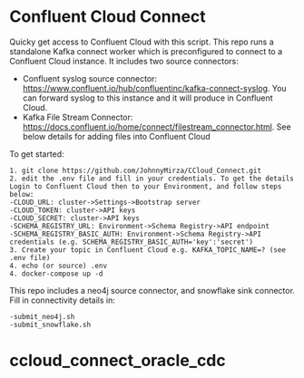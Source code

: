 # Confluent Cloud Connect
Quicky get access to Confluent Cloud with this script. This repo runs a standalone Kafka connect worker which is preconfigured to connect to a Confluent Cloud instance.
It includes two source connectors:

- Confluent syslog source connector: https://www.confluent.io/hub/confluentinc/kafka-connect-syslog. You can forward syslog to this instance and it will produce in Confluent Cloud.
- Kafka File Stream Connector: https://docs.confluent.io/home/connect/filestream_connector.html. See below details for adding files into Confluent Cloud

To get started:
```
1. git clone https://github.com/JohnnyMirza/CCloud_Connect.git
2. edit the .env file and fill in your credentials. To get the details Login to Confluent Cloud then to your Environment, and follow steps below:
-CLOUD_URL: cluster->Settings->Bootstrap server
-CLOUD_TOKEN: cluster->API keys
-CLOUD_SECRET: cluster->API keys
-SCHEMA_REGISTRY_URL: Environment->Schema Registry->API endpoint
-SCHEMA_REGISTRY_BASIC_AUTH: Environment->Schema Registry->API credentials (e.g. SCHEMA_REGISTRY_BASIC_AUTH='key':'secret')
3. Create your topic in Confluent Cloud e.g. KAFKA_TOPIC_NAME=? (see .env file)
4. echo (or source) .env
4. docker-compose up -d
```

This repo includes a neo4j source connector, and snowflake sink connector. Fill in connectivity details in:
```
-submit_neo4j.sh
-submit_snowflake.sh
```
# ccloud_connect_oracle_cdc
